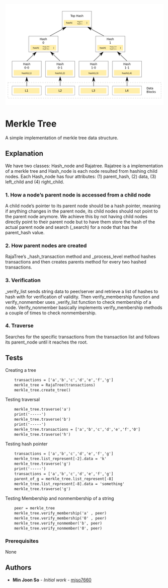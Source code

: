 ![Alt text](Hash_Tree.svg.png?raw=true "Title")
# Merkle Tree
A simple implementation of merkle tree data structure.

## Explanation
We have two classes: Hash_node and Rajatree. Rajatree is a implementation of a merkle tree and Hash_node is each node resulted from hashing child nodes. Each Hash_node has four attributes: (1) parent_hash, (2) data, (3) left_child and (4) right_child. 

### 1.	How a node’s parent node is accessed from a child node
A child node’s pointer to its parent node should be a hash pointer, meaning if anything changes in the parent node, its child nodes should not point to the parent node anymore. We achieve this by not having child nodes directly point to their parent node but to have them store the hash of the actual parent node and search (_search) for a node that has the parent_hash value.

### 2.	How parent nodes are created
RajaTree’s _hash_transaction method and _process_level method hashes transactions and then creates parents method for every two hashed transactions.

### 3.	Verification
_verify_list sends string data to peer/server and retrieve a list of hashes to hash with for verification of validity. Then verify_membership function and verify_nonmember uses _verify_list function to check membership of a node. Verify_nonmember basically implements verify_membership methods a couple of times to check nonmembership.

### 4.	Traverse
Searches for the specific transactions from the transaction list and follows its parent_node until it reaches the root.

## Tests
Creating a tree
```
    transactions = ['a','b','c','d','e','f','g']
    merkle_tree = RajaTree(transactions)
    merkle_tree.create_tree()
```

Testing traversal
```
    merkle_tree.traverse('a')
    print('-----')
    merkle_tree.traverse('b')
    print('-----')
    merkle_tree.transactions = ['a','b','c','d','e','f','0']
    merkle_tree.traverse('h')
```
Testing hash pointer
```
    transactions = ['a','b','c','d','e','f','g']
    merkle_tree.list_represent[-2].data = 'k'
    merkle_tree.traverse('g')
    print('-----')
    transactions = ['a','b','c','d','e','f','g']
    parent_of_g = merkle_tree.list_represent[-8]
    merkle_tree.list_represent[-8].data = 'something'
    merkle_tree.traverse('g')
```

Testing Membership and nonmembership of a string
```
    peer = merkle_tree
    merkle_tree.verify_membership('a' , peer)
    merkle_tree.verify_membership('0' , peer)
    merkle_tree.verify_nonmember('b', peer)
    merkle_tree.verify_nonmember('0', peer)
```
### Prerequisites

None

## Authors

* **Min Joon So** - *Initial work* - [mjso7660](https://github.com/mjso7660)
